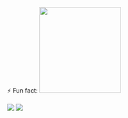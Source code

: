 <div><span>⚡ Fun fact:</span> <img  width="189" height="200" src ="https://sun9-20.userapi.com/VpcnGI_igS1PldGWmktCH8osQ9AJXTm4y-Q1cQ/EV7iXx53KKE.jpg" /></div>
<br>
<img aling="left" src ="https://github-readme-stats.vercel.app/api?username=Mazel-tovr&count_private=true&show_icons=true&theme=radical" />
<img aling="left" src ="https://github-readme-stats.vercel.app/api/top-langs/?username=Mazel-tovr&layout=compact" />
<!--<img aling="left" src ="https://github-readme-stats.vercel.app/api/wakatime?username=Mazel-Tovr" />
-->


<!--
**Mazel-Tovr/Mazel-Tovr** is a ✨ _special_ ✨ repository because its `README.md` (this file) appears on your GitHub profile.

Here are some ideas to get you started:

- 🔭 I’m currently working on ...
- 🌱 I’m currently learning ...
- 👯 I’m looking to collaborate on ...
- 🤔 I’m looking for help with ...
- 💬 Ask me about ...
- 📫 How to reach me: ...
- 😄 Pronouns: ...
- ⚡ Fun fact: ...
-->
